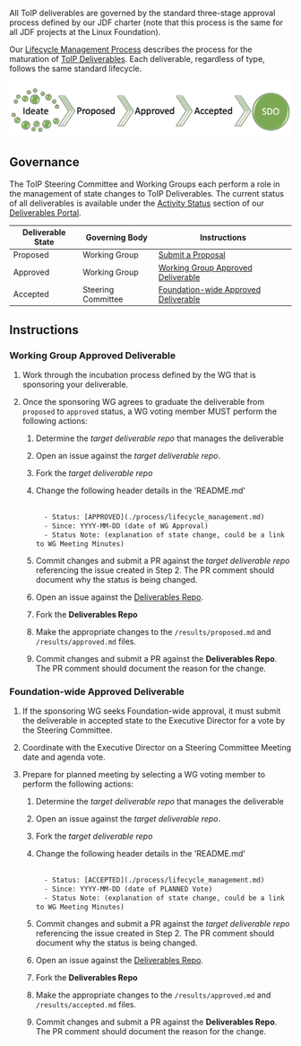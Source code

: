 All ToIP deliverables are governed by the standard three-stage approval process defined by our JDF charter (note that this process is the same for all JDF projects at the Linux Foundation).

Our [Lifecycle Management Process](./lifecycle_management.md) describes the process for the maturation of [ToIP Deliverables](./work_products.md). Each deliverable, regardless of type, follows the same standard lifecycle.

![lifecycle](../_images/process/lifecycle.png)

## Governance

The ToIP Steering Committee and Working Groups each perform a role in the management of state changes to ToIP Deliverables. The current status of all deliverables is available under the [Activity Status](../results/proposed.md) section of our [Deliverables Portal](https://trustoverip.github.io/deliverables/).

| Deliverable State | Governing Body  | Instructions |
| --- | --- | --- |
| Proposed | Working Group | [Submit a Proposal]('./lifecycle_management.md#proposed') |
| Approved | Working Group | [Working Group Approved Deliverable](#working-group-approved-deliverable) |
| Accepted | Steering Committee | [Foundation-wide Approved Deliverable](#foundation-wide-approved-deliverable) |

## Instructions

### Working Group Approved Deliverable

1. Work through the incubation process defined by the WG that is sponsoring your deliverable.
2. Once the sponsoring WG agrees to graduate the deliverable from `proposed` to `approved` status, a WG voting member MUST perform the following actions:

    1. Determine the *target deliverable repo* that manages the deliverable
    2. Open an issue against the *target deliverable repo*.
    3. Fork the *target deliverable repo*
    4. Change the following header details in the 'README.md'

        ```

          - Status: [APPROVED](./process/lifecycle_management.md)
          - Since: YYYY-MM-DD (date of WG Approval)
          - Status Note: (explanation of state change, could be a link to WG Meeting Minutes)  

        ```

    5. Commit changes and submit a PR against the *target deliverable repo* referencing the issue created in Step 2. The PR comment should document why the status is being changed.
    6. Open an issue against the [Deliverables Repo](https://github.com/trustoverip/deliverables).
    7. Fork the **Deliverables Repo**
    9. Make the appropriate changes to the `/results/proposed.md` and `/results/approved.md` files.
    9. Commit changes and submit a PR against the **Deliverables Repo**. The PR comment should document the reason for the change.

### Foundation-wide Approved Deliverable

1. If the sponsoring WG seeks Foundation-wide approval, it must submit the deliverable in accepted state to the Executive Director for a vote by the Steering Committee.
2. Coordinate with the Executive Director on a Steering Committee Meeting date and agenda vote.
3. Prepare for planned meeting by selecting a WG voting member to perform the following actions:

    1. Determine the *target deliverable repo* that manages the deliverable
    2. Open an issue against the *target deliverable repo*.
    3. Fork the *target deliverable repo*
    4. Change the following header details in the 'README.md'

        ```

          - Status: [ACCEPTED](./process/lifecycle_management.md)
          - Since: YYYY-MM-DD (date of PLANNED Vote)
          - Status Note: (explanation of state change, could be a link to WG Meeting Minutes)  

        ```

    5. Commit changes and submit a PR against the *target deliverable repo* referencing the issue created in Step 2. The PR comment should document why the status is being changed.
    6. Open an issue against the [Deliverables Repo](https://github.com/trustoverip/deliverables).
    7. Fork the **Deliverables Repo**
    9. Make the appropriate changes to the `/results/approved.md` and `/results/accepted.md` files.
    9. Commit changes and submit a PR against the **Deliverables Repo**. The PR comment should document the reason for the change.
